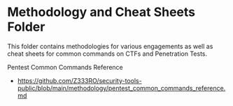 # Methodology and Cheat Sheets Folder

This folder contains methodologies for various engagements as well as cheat sheets for common commands on CTFs and Penetration Tests. 

Pentest Common Commands Reference
- https://github.com/Z333RO/security-tools-public/blob/main/methodology/pentest_common_commands_reference.md

